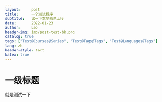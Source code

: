 ```yaml
---
layout:     post
title:      一个测试程序
subtitle:   试一下本地搭建上传
date:       2022-01-23
author:     Leo
header-img: img/post-test-bk.png
catalog: true
tags: ["Test@Courses@Series", "Test@Tags@Tags", "Test@Languages@Tags"]
lang: zh
header-style: text
katex: true
---
```


# 一级标题

就是测试一下

